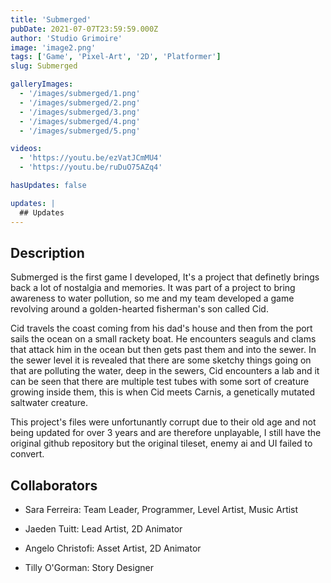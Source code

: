 ```yaml
---
title: 'Submerged'
pubDate: 2021-07-07T23:59:59.000Z
author: 'Studio Grimoire'
image: 'image2.png'
tags: ['Game', 'Pixel-Art', '2D', 'Platformer']
slug: Submerged

galleryImages:
  - '/images/submerged/1.png'
  - '/images/submerged/2.png'
  - '/images/submerged/3.png'
  - '/images/submerged/4.png'
  - '/images/submerged/5.png'

videos:
  - 'https://youtu.be/ezVatJCmMU4'
  - 'https://youtu.be/ruDuO75AZq4'

hasUpdates: false

updates: |
  ## Updates
---
```


## Description

Submerged is the first game I developed, It's a project that definetly brings back a lot of nostalgia and memories.
It was part of a project to bring awareness to water pollution, so me and my team developed a game revolving around a golden-hearted fisherman's son called Cid.

Cid travels the coast coming from his dad's house and then from the port sails the ocean on a small rackety boat. He encounters seaguls and clams that attack him in the ocean but then gets past them and into the sewer.
In the sewer level it is revealed that there are some sketchy things going on that are polluting the water, deep in the sewers, Cid encounters a lab and it can be seen that there are multiple test tubes with some sort of creature growing inside them, this is when Cid meets Carnis, a genetically mutated saltwater creature.

This project's files were unfortunantly corrupt due to their old age and not being updated for over 3 years and are therefore unplayable, I still have the original github repository but the original tileset, enemy ai and UI failed to convert.

## Collaborators

* Sara Ferreira:
Team Leader, Programmer, Level Artist, Music Artist

* Jaeden Tuitt:
Lead Artist, 2D Animator

* Angelo Christofi:
Asset Artist, 2D Animator

* Tilly O'Gorman:
Story Designer